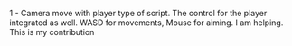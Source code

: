 1 - Camera move with player type of script. The control for the player integrated as well. WASD for movements, Mouse for aiming.
I am helping. This is my contribution
